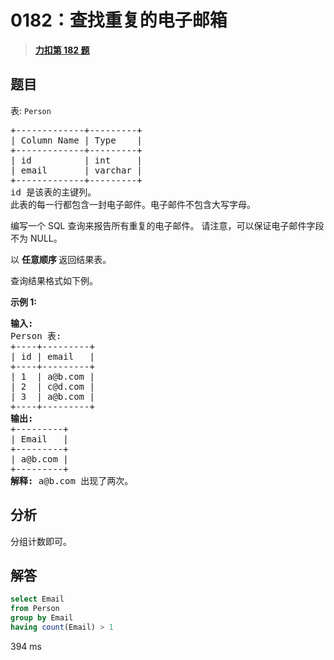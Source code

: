 # 0182：查找重复的电子邮箱


> <u>**[力扣第 182 题](https://leetcode.cn/problems/duplicate-emails/)**</u>

## 题目

<p><meta charset="UTF-8" /></p>

<p>表: <code>Person</code></p>

<pre>
+-------------+---------+
| Column Name | Type    |
+-------------+---------+
| id          | int     |
| email       | varchar |
+-------------+---------+
id 是该表的主键列。
此表的每一行都包含一封电子邮件。电子邮件不包含大写字母。
</pre>



<p>编写一个 SQL 查询来报告所有重复的电子邮件。 请注意，可以保证电子邮件字段不为 NULL。</p>

<p>以 <strong>任意顺序 </strong>返回结果表。</p>

<p>查询结果格式如下例。</p>



<p><strong>示例 1:</strong></p>

<pre>
<strong>输入:</strong>
Person 表:
+----+---------+
| id | email   |
+----+---------+
| 1  | a@b.com |
| 2  | c@d.com |
| 3  | a@b.com |
+----+---------+
<strong>输出:</strong>
+---------+
| Email   |
+---------+
| a@b.com |
+---------+
<strong>解释:</strong> a@b.com 出现了两次。</pre>


## 分析

分组计数即可。
 
## 解答

```sql
select Email
from Person
group by Email
having count(Email) > 1
```
394 ms



